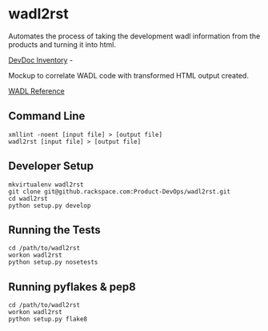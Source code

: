 # wadl2rst

Automates the process of taking the development wadl information from the
products and turning it into html.

[DevDoc Inventory](https://docs.google.com/spreadsheets/d/1tOHqx7xkDZ755f3PNUeXljoRRgCTNm_olwyKT6PFgb4/edit#gid=103489210) -

Mockup to correlate WADL code with transformed HTML output created.

[WADL Reference](http://www.w3.org/Submission/wadl/)

## Command Line

    xmllint -noent [input file] > [output file]
    wadl2rst [input file] > [output file]

## Developer Setup

    mkvirtualenv wadl2rst
    git clone git@github.rackspace.com:Product-DevOps/wadl2rst.git
    cd wadl2rst
    python setup.py develop

## Running the Tests

    cd /path/to/wadl2rst
    workon wadl2rst
    python setup.py nosetests

## Running pyflakes & pep8

    cd /path/to/wadl2rst
    workon wadl2rst
    python setup.py flake8
